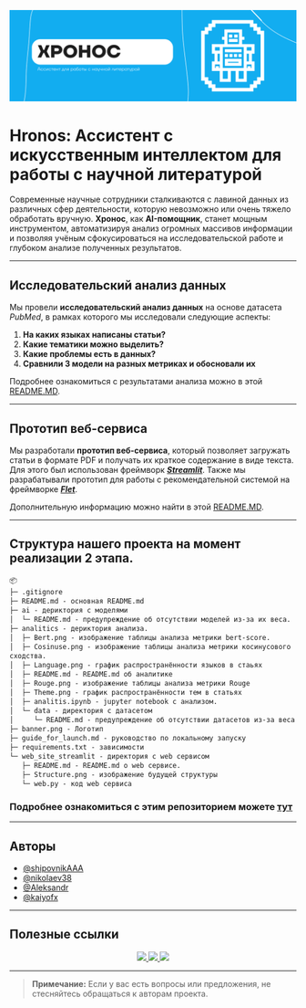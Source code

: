 ![banner](banner.png)

# Hronos: Ассистент с искусственным интеллектом для работы с научной литературой

Современные научные сотрудники сталкиваются с лавиной данных из различных сфер деятельности, которую невозможно или очень тяжело обработать вручную. **Хронос**, как **AI-помощник**, станет мощным инструментом, автоматизируя анализ огромных массивов информации и позволяя учёным сфокусироваться на исследовательской работе и глубоком анализе полученных результатов.

---

## Исследовательский анализ данных

Мы провели **исследовательский анализ данных** на основе датасета *PubMed*, в рамках которого мы исследовали следующие аспекты:

1. **На каких языках написаны статьи?**
2. **Какие тематики можно выделить?**
3. **Какие проблемы есть в данных?**
4. **Сравнили 3 модели на разных метриках и обосновали их**

Подробнее ознакомиться с результатами анализа можно в этой [README.MD](https://github.com/nikolaev38/hronos/blob/main/analitics/README.md).

---

## Прототип веб-сервиса

Мы разработали **прототип веб-сервиса**, который позволяет загружать статьи в формате PDF и получать их краткое содержание в виде текста. Для этого был использован фреймворк [___Streamlit___](https://streamlit.io/). Также мы разрабатывали прототип для работы с рекомендательной системой на фреймворке [___Flet___](https://flet.dev/).

Дополнительную информацию можно найти в этой [README.MD](https://github.com/nikolaev38/hronos/tree/2nd-stage/web_site_streamlit/README.md).

---

## Структура нашего проекта на момент реализации 2 этапа.
```
📦 
├─ .gitignore
├─ README.md - основная README.md
├─ ai - дериктория с моделями
│  └─ README.md - предупреждение об отсутствии моделей из-за их веса.
├─ analitics - дериктория анализа.
│  ├─ Bert.png - изображение таблицы анализа метрики bert-score.
│  ├─ Cosinuse.png - изображение таблицы анализа метрики косинусового сходства.
│  ├─ Language.png - график распространённости языков в стаьях
│  ├─ README.md - README.md об аналитике
│  ├─ Rouge.png - изображение таблицы анализа метрики Rouge
│  ├─ Theme.png - график распространённости тем в статьях
│  ├─ analitis.ipynb - jupyter notebook с анализом.
│  └─ data - директория с датасетом
│     └─ README.md - предупреждение об отсутствии датасетов из-за веса
├─ banner.png - Логотип
├─ guide_for_launch.md - руководство по локальному запуску
├─ requirements.txt - зависимости
└─ web_site_streamlit - директория с web сервисом
   ├─ README.md - README.md о web сервисе.
   ├─ Structure.png - изображение будущей структуры 
   └─ web.py - код web сервиса
```
### Подробнее ознакомиться с этим репозиторием можете [тут](https://github.com/nikolaev38/hronos/tree/2nd-stage)

---

## Авторы

- [@shipovnikAAA](https://github.com/shipovnikAAA)
- [@nikolaev38](https://github.com/nikolaev38)
- [@Aleksandr](https://github.com/Aleksandr)
- [@kaiyofx](https://github.com/kaiyofx)

---

## Полезные ссылки

<p align="center">
  <a href="/web_site_streamlit">
  <img src="https://img.shields.io/badge/Web_site-Streamlit-803e75.svg">
  </a>
  
  <a href="/analitics">
  <img src="https://img.shields.io/badge/Analytics-of_pubmed-87CEEB.svg">
  </a>
  
  <a href="guide_for_launch.md">
  <img src="https://img.shields.io/badge/Guide-for_launch-5F9EA0.svg">
  </a>
</p>

---

> **Примечание:** Если у вас есть вопросы или предложения, не стесняйтесь обращаться к авторам проекта.
